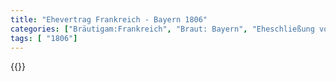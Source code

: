 ```yaml
---
title: "Ehevertrag Frankreich - Bayern 1806"
categories: ["Bräutigam:Frankreich", "Braut: Bayern", "Eheschließung vollzogen?:Ja", "verschiedenkonfessionelle Ehe?:Nein", "Dynastie Bräutigam:Bonaparte", "Akteur Bräutigam:Bonaparte", "Akteur Braut:Wittelsbach (Bayern)", "Textbezug?:ja", "Ständisch?:nein", "Ratifikation?:nein", "Sonstiges?:ja", "Bräutigam:Frankreich", "Braut: Bayern"]
tags: [ "1806"]
---
```

<!--more-->
{{<v2>}}
